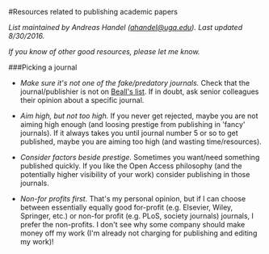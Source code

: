 #Resources related to publishing academic papers

*List maintained by Andreas Handel (ahandel@uga.edu). Last updated 8/30/2016.*

*If you know of other good resources, please let me know.*



###Picking a journal

- *Make sure it's not one of the fake/predatory journals.* Check that the journal/publishier is not on [Beall's list](https://scholarlyoa.com/publishers/). If in doubt, ask senior colleagues their opinion about a specific journal.

- *Aim high, but not too high.* If you never get rejected, maybe you are not aiming high enough (and loosing prestige from publishing in 'fancy' journals). If it always takes you until journal number 5 or so to get published, maybe you are aiming too high (and wasting time/resources). 

- *Consider factors beside prestige.* Sometimes you want/need something published quickly. If you like the Open Access philosophy (and the potentially higher visibility of your work) consider publishing in those journals.

- *Non-for profits first.* That's my personal opinion, but if I can choose between essentially equally good for-profit (e.g. Elsevier, Wiley, Springer, etc.) or non-for profit (e.g. PLoS, society journals) journals, I prefer the non-profits. I don't see why some company should make money off my work (I'm already not charging for publishing and editing my work)!


###
